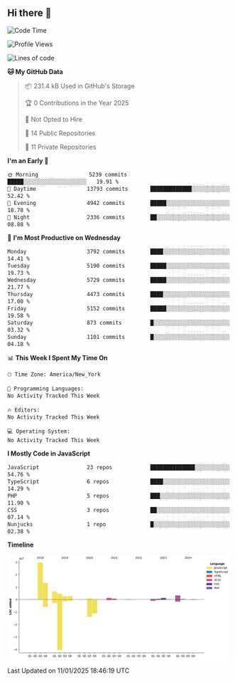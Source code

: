 ## Hi there 👋

<!--START_SECTION:waka-->
![Code Time](http://img.shields.io/badge/Code%20Time-314%20hrs%2035%20mins-blue)

![Profile Views](http://img.shields.io/badge/Profile%20Views-0-blue)

![Lines of code](https://img.shields.io/badge/From%20Hello%20World%20I%27ve%20Written-68.4%20million%20lines%20of%20code-blue)

**🐱 My GitHub Data** 

> 📦 231.4 kB Used in GitHub's Storage 
 > 
> 🏆 0 Contributions in the Year 2025
 > 
> 🚫 Not Opted to Hire
 > 
> 📜 14 Public Repositories 
 > 
> 🔑 11 Private Repositories 
 > 
**I'm an Early 🐤** 

```text
🌞 Morning                5239 commits        █████░░░░░░░░░░░░░░░░░░░░   19.91 % 
🌆 Daytime                13793 commits       █████████████░░░░░░░░░░░░   52.42 % 
🌃 Evening                4942 commits        █████░░░░░░░░░░░░░░░░░░░░   18.78 % 
🌙 Night                  2336 commits        ██░░░░░░░░░░░░░░░░░░░░░░░   08.88 % 
```
📅 **I'm Most Productive on Wednesday** 

```text
Monday                   3792 commits        ████░░░░░░░░░░░░░░░░░░░░░   14.41 % 
Tuesday                  5190 commits        █████░░░░░░░░░░░░░░░░░░░░   19.73 % 
Wednesday                5729 commits        █████░░░░░░░░░░░░░░░░░░░░   21.77 % 
Thursday                 4473 commits        ████░░░░░░░░░░░░░░░░░░░░░   17.00 % 
Friday                   5152 commits        █████░░░░░░░░░░░░░░░░░░░░   19.58 % 
Saturday                 873 commits         █░░░░░░░░░░░░░░░░░░░░░░░░   03.32 % 
Sunday                   1101 commits        █░░░░░░░░░░░░░░░░░░░░░░░░   04.18 % 
```


📊 **This Week I Spent My Time On** 

```text
🕑︎ Time Zone: America/New_York

💬 Programming Languages: 
No Activity Tracked This Week

🔥 Editors: 
No Activity Tracked This Week

💻 Operating System: 
No Activity Tracked This Week
```

**I Mostly Code in JavaScript** 

```text
JavaScript               23 repos            ██████████████░░░░░░░░░░░   54.76 % 
TypeScript               6 repos             ████░░░░░░░░░░░░░░░░░░░░░   14.29 % 
PHP                      5 repos             ███░░░░░░░░░░░░░░░░░░░░░░   11.90 % 
CSS                      3 repos             ██░░░░░░░░░░░░░░░░░░░░░░░   07.14 % 
Nunjucks                 1 repo              █░░░░░░░░░░░░░░░░░░░░░░░░   02.38 % 
```



**Timeline**

![Lines of Code chart](https://raw.githubusercontent.com/wilbertcaba/wilbertcaba/main/assets/bar_graph.png)


 Last Updated on 11/01/2025 18:46:19 UTC
<!--END_SECTION:waka-->

<!--
**wilbertcaba/wilbertcaba** is a ✨ _special_ ✨ repository because its `README.md` (this file) appears on your GitHub profile.

Here are some ideas to get you started:

- 🔭 I’m currently working on ...
- 🌱 I’m currently learning ...
- 👯 I’m looking to collaborate on ...
- 🤔 I’m looking for help with ...
- 💬 Ask me about ...
- 📫 How to reach me: ...
- 😄 Pronouns: ...
- ⚡ Fun fact: ...
-->
